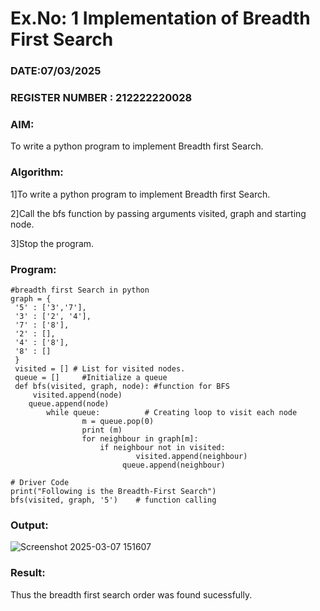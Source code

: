 # Ex.No: 1  Implementation of Breadth First Search 
### DATE:07/03/2025                                                                            

### REGISTER NUMBER : 212222220028
### AIM: 
To write a python program to implement Breadth first Search. 
### Algorithm:
1]To write a python program to implement Breadth first Search.

2]Call the bfs function by passing arguments visited, graph and starting node.

3]Stop the program.
### Program:
```
#breadth first Search in python 
graph = {
 '5' : ['3','7'],
 '3' : ['2', '4'],
 '7' : ['8'],
 '2' : [],
 '4' : ['8'],
 '8' : []
 }
 visited = [] # List for visited nodes.
 queue = []     #Initialize a queue
 def bfs(visited, graph, node): #function for BFS
 	 visited.append(node)
  	queue.append(node)
  		while queue:          # Creating loop to visit each node
    			m = queue.pop(0) 
    			print (m) 
    			for neighbour in graph[m]:
      				if neighbour not in visited:
        					visited.append(neighbour)
       					 queue.append(neighbour)

# Driver Code
print("Following is the Breadth-First Search")
bfs(visited, graph, '5')    # function calling
```
### Output:

![Screenshot 2025-03-07 151607](https://github.com/user-attachments/assets/1514c0ed-b271-4ef1-9025-7b2c2d71294d)


### Result:
Thus the breadth first search order was found sucessfully.
